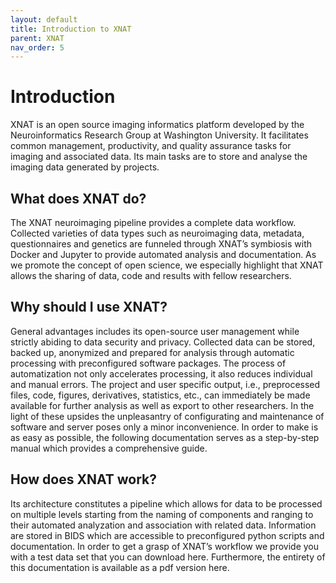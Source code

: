 ```yaml
---
layout: default
title: Introduction to XNAT
parent: XNAT
nav_order: 5
---
```



# Introduction 


XNAT is an open source imaging informatics platform developed by the Neuroinformatics Research Group at Washington University. It facilitates common management, productivity, and quality assurance tasks for imaging and associated data. Its main tasks are to store and analyse the imaging data generated by projects. 


## What does XNAT do?

The XNAT neuroimaging pipeline provides a complete data workflow. Collected varieties of data types such as neuroimaging data, metadata, questionnaires and genetics are funneled through XNAT’s symbiosis with Docker and Jupyter to provide automated analysis and documentation. As we promote the concept of open science, we especially highlight that XNAT allows the sharing of data, code and results with fellow researchers.


## Why should I use XNAT?

General advantages includes its open-source user management while strictly abiding to data security and privacy. Collected data can be stored, backed up, anonymized and prepared for analysis through automatic processing with preconfigured software packages. The process of automatization not only accelerates processing, it also reduces individual and manual errors. The project and user specific output, i.e., preprocessed files, code, figures, derivatives, statistics, etc., can immediately be made available for further analysis as well as export to other researchers. In the light of these upsides the unpleasantry of configurating and maintenance of software and server poses only a minor inconvenience. In order to make is as easy as possible, the following documentation serves as a step-by-step manual which provides a comprehensive guide.

## How does XNAT work?

Its architecture constitutes a pipeline which allows for data to be processed on multiple levels starting from the naming of components and ranging to their automated analyzation and association with related data. Information are stored in BIDS which are accessible to preconfigured python scripts and documentation. In order to get a grasp of XNAT’s workflow we provide you with a test data set that you can download here. Furthermore, the entirety of this documentation is available as a pdf version here.



